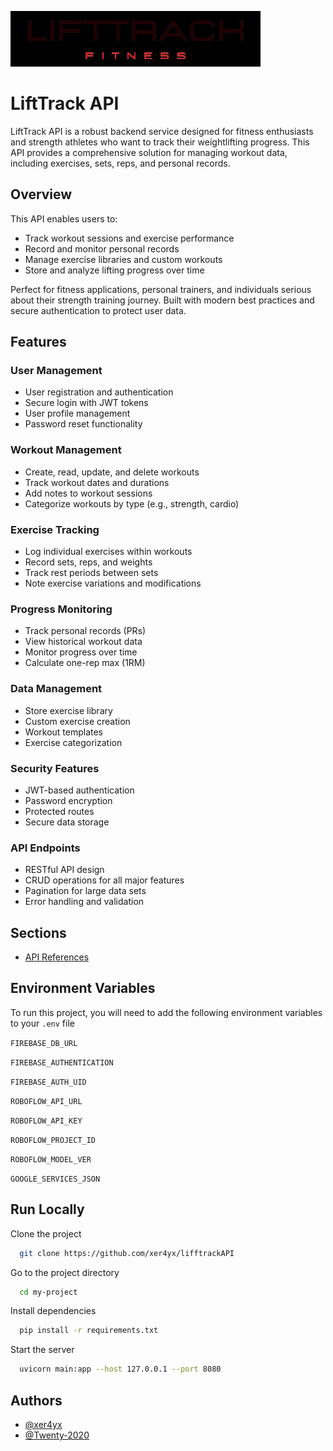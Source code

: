 
![Logo](logo.jpg)

# LiftTrack API

LiftTrack API is a robust backend service designed for fitness enthusiasts and strength athletes who want to track their weightlifting progress. This API provides a comprehensive solution for managing workout data, including exercises, sets, reps, and personal records.

## Overview

This API enables users to:
- Track workout sessions and exercise performance
- Record and monitor personal records
- Manage exercise libraries and custom workouts
- Store and analyze lifting progress over time

Perfect for fitness applications, personal trainers, and individuals serious about their strength training journey. Built with modern best practices and secure authentication to protect user data.
## Features
### User Management
- User registration and authentication
- Secure login with JWT tokens
- User profile management
- Password reset functionality

### Workout Management
- Create, read, update, and delete workouts
- Track workout dates and durations
- Add notes to workout sessions
- Categorize workouts by type (e.g., strength, cardio)

### Exercise Tracking
- Log individual exercises within workouts
- Record sets, reps, and weights
- Track rest periods between sets
- Note exercise variations and modifications

### Progress Monitoring
- Track personal records (PRs)
- View historical workout data
- Monitor progress over time
- Calculate one-rep max (1RM)

### Data Management
- Store exercise library
- Custom exercise creation
- Workout templates
- Exercise categorization

### Security Features
- JWT-based authentication
- Password encryption
- Protected routes
- Secure data storage

### API Endpoints
- RESTful API design
- CRUD operations for all major features
- Pagination for large data sets
- Error handling and validation

## Sections
- [API References](https://github.com/xer4yx/lifftrackAPI/blob/integrations/APIREFS.md)
## Environment Variables

To run this project, you will need to add the following environment variables to your `.env` file

`FIREBASE_DB_URL`

`FIREBASE_AUTHENTICATION`

`FIREBASE_AUTH_UID`

`ROBOFLOW_API_URL`

`ROBOFLOW_API_KEY`

`ROBOFLOW_PROJECT_ID`

`ROBOFLOW_MODEL_VER`

`GOOGLE_SERVICES_JSON`


## Run Locally

Clone the project

```bash
  git clone https://github.com/xer4yx/lifftrackAPI
```

Go to the project directory

```bash
  cd my-project
```

Install dependencies

```bash
  pip install -r requirements.txt
```

Start the server

```bash
  uvicorn main:app --host 127.0.0.1 --port 8080
```


## Authors

- [@xer4yx](https://www.github.com/xer4yx)
- [@Twenty-2020](https://www.github.com/Twenty-2020)

